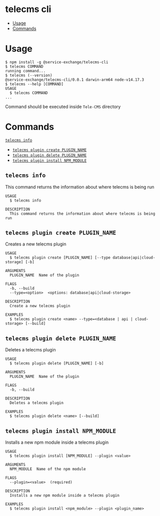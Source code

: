 telecms cli
=================
<!-- toc -->
* [Usage](#usage)
* [Commands](#commands)
<!-- tocstop -->
# Usage
<!-- usage -->
```sh-session
$ npm install -g @service-exchange/telecms-cli
$ telecms COMMAND
running command...
$ telecms (--version)
@service-exchange/telecms-cli/0.0.1 darwin-arm64 node-v14.17.3
$ telecms --help [COMMAND]
USAGE
  $ telecms COMMAND
...
```
<!-- usagestop -->

Command should be executed inside `Tele-CMS` directory

# Commands
<!-- commands -->
[`telecms info`](#telecms-info)

* [`telecms plugin create PLUGIN_NAME`](#telecms-plugin-create-plugin_name)
* [`telecms plugin delete PLUGIN_NAME`](#telecms-plugin-delete-plugin_name)
* [`telecms plugin install NPM_MODULE`](#telecms-plugin-install-npm_module)

## `telecms info`

This command returns the information about where telecms is being run

```
USAGE
  $ telecms info

DESCRIPTION
  This command returns the information about where telecms is being run
```

## `telecms plugin create PLUGIN_NAME`

Creates a new telecms plugin

```
USAGE
  $ telecms plugin create [PLUGIN_NAME] [--type database|api|cloud-storage] [-b]

ARGUMENTS
  PLUGIN_NAME  Name of the plugin

FLAGS
  -b, --build
  --type=<option>  <options: database|api|cloud-storage>

DESCRIPTION
  Create a new telecms plugin

EXAMPLES
  $ telecms plugin create <name> --type=<database | api | cloud-storage> [--build]
```

## `telecms plugin delete PLUGIN_NAME`

Deletes a telecms plugin

```
USAGE
  $ telecms plugin delete [PLUGIN_NAME] [-b]

ARGUMENTS
  PLUGIN_NAME  Name of the plugin

FLAGS
  -b, --build

DESCRIPTION
  Deletes a telecms plugin

EXAMPLES
  $ telecms plugin delete <name> [--build]
```

## `telecms plugin install NPM_MODULE`

Installs a new npm module inside a telecms plugin

```
USAGE
  $ telecms plugin install [NPM_MODULE] --plugin <value>

ARGUMENTS
  NPM_MODULE  Name of the npm module

FLAGS
  --plugin=<value>  (required)

DESCRIPTION
  Installs a new npm module inside a telecms plugin

EXAMPLES
  $ telecms plugin install <npm_module> --plugin <plugin_name>
```
<!-- commandsstop -->
